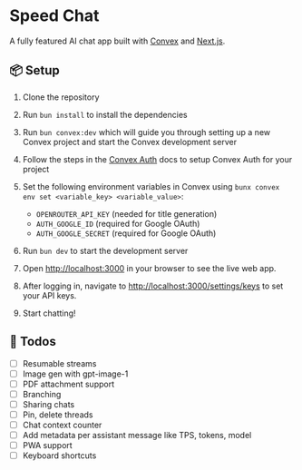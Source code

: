 # Speed Chat

A fully featured AI chat app built with [Convex](https://www.convex.dev/) and [Next.js](https://nextjs.org/).

## 📦 Setup

1. Clone the repository

2. Run `bun install` to install the dependencies

3. Run `bun convex:dev` which will guide you through setting up a new Convex project and start the Convex development server

4. Follow the steps in the [Convex Auth](https://labs.convex.dev/auth/setup) docs to setup Convex Auth for your project

5. Set the following environment variables in Convex using `bunx convex env set <variable_key> <variable_value>`:

   - `OPENROUTER_API_KEY` (needed for title generation)
   - `AUTH_GOOGLE_ID` (required for Google OAuth)
   - `AUTH_GOOGLE_SECRET` (required for Google OAuth)

6. Run `bun dev` to start the development server

7. Open [http://localhost:3000](http://localhost:3000) in your browser to see the live web app.

8. After logging in, navigate to [http://localhost:3000/settings/keys](http://localhost:3000/settings/keys) to set your API keys.

9. Start chatting!

## 📝 Todos

- [ ] Resumable streams
- [ ] Image gen with gpt-image-1
- [ ] PDF attachment support
- [ ] Branching
- [ ] Sharing chats
- [ ] Pin, delete threads
- [ ] Chat context counter
- [ ] Add metadata per assistant message like TPS, tokens, model
- [ ] PWA support
- [ ] Keyboard shortcuts
